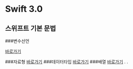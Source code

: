 # Swift 3.0
## 스위프트 기본 문법

###변수선언

[바로가기](https://github.com/yiheechan/swift/SwiftStudy.playground/Pages/변수선언.xcplaygroundpage/Contents.swift)

###자료형
[바로가기](https://github.com/yiheechan/swift/SwiftStudy.playground/Pages/자료형.xcplaygroundpage/Contents.swift)
###데이터타입
[바로가기](https://github.com/yiheechan/swift/SwiftStudy.playground/Pages/데이터타입.xcplaygroundpage/Contents.swift)
###배열
[바로가기](https://github.com/yiheechan/swift/SwiftStudy.playground/Pages/배열.xcplaygroundpage/Contents.swift)
.
.